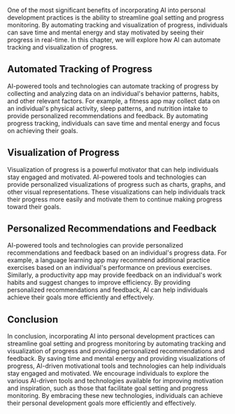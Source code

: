 
One of the most significant benefits of incorporating AI into personal development practices is the ability to streamline goal setting and progress monitoring. By automating tracking and visualization of progress, individuals can save time and mental energy and stay motivated by seeing their progress in real-time. In this chapter, we will explore how AI can automate tracking and visualization of progress.

Automated Tracking of Progress
------------------------------

AI-powered tools and technologies can automate tracking of progress by collecting and analyzing data on an individual's behavior patterns, habits, and other relevant factors. For example, a fitness app may collect data on an individual's physical activity, sleep patterns, and nutrition intake to provide personalized recommendations and feedback. By automating progress tracking, individuals can save time and mental energy and focus on achieving their goals.

Visualization of Progress
-------------------------

Visualization of progress is a powerful motivator that can help individuals stay engaged and motivated. AI-powered tools and technologies can provide personalized visualizations of progress such as charts, graphs, and other visual representations. These visualizations can help individuals track their progress more easily and motivate them to continue making progress toward their goals.

Personalized Recommendations and Feedback
-----------------------------------------

AI-powered tools and technologies can provide personalized recommendations and feedback based on an individual's progress data. For example, a language learning app may recommend additional practice exercises based on an individual's performance on previous exercises. Similarly, a productivity app may provide feedback on an individual's work habits and suggest changes to improve efficiency. By providing personalized recommendations and feedback, AI can help individuals achieve their goals more efficiently and effectively.

Conclusion
----------

In conclusion, incorporating AI into personal development practices can streamline goal setting and progress monitoring by automating tracking and visualization of progress and providing personalized recommendations and feedback. By saving time and mental energy and providing visualizations of progress, AI-driven motivational tools and technologies can help individuals stay engaged and motivated. We encourage individuals to explore the various AI-driven tools and technologies available for improving motivation and inspiration, such as those that facilitate goal setting and progress monitoring. By embracing these new technologies, individuals can achieve their personal development goals more efficiently and effectively.
